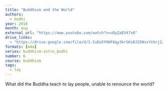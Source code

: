 ```yaml
---
title: "Buddhism and the World"
authors:
  - bodhi
year: 2018
month: aug
external_url: "https://www.youtube.com/watch?v=uOyZaEV47x8"
drive_links:
  - "https://drive.google.com/file/d/1-IuEo5Y9HF0qy3krSKs8J25NssYtHrj2/view?usp=sharing"
formats: [m4a]
series: buddhism-intro_bodhi
number: 6
course: buddhism
tags:
  - lay
---
```


What did the Buddha teach to lay people, unable to renounce the world?

